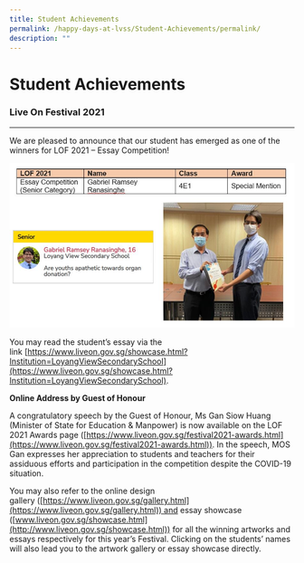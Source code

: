 ```yaml
---
title: Student Achievements
permalink: /happy-days-at-lvss/Student-Achievements/permalink/
description: ""
---
```

Student Achievements
====================

### Live On Festival 2021
---------------------

We are pleased to announce that our student has emerged as one of the winners for LOF 2021 – Essay Competition!

![](/images/LOF%202021.jpeg)

You may read the student’s essay via the link [https://www.liveon.gov.sg/showcase.html?Institution=LoyangViewSecondarySchool](https://www.liveon.gov.sg/showcase.html?Institution=LoyangViewSecondarySchool).

**Online Address by Guest of Honour**

A congratulatory speech by the Guest of Honour, Ms Gan Siow Huang (Minister of State for Education & Manpower) is now available on the LOF 2021 Awards page ([https://www.liveon.gov.sg/festival2021-awards.html](https://www.liveon.gov.sg/festival2021-awards.html)). In the speech, MOS Gan expresses her appreciation to students and teachers for their assiduous efforts and participation in the competition despite the COVID-19 situation.

You may also refer to the online design gallery ([https://www.liveon.gov.sg/gallery.html](https://www.liveon.gov.sg/gallery.html)) and essay showcase ([www.liveon.gov.sg/showcase.html](http://www.liveon.gov.sg/showcase.html)) for all the winning artworks and essays respectively for this year’s Festival. Clicking on the students’ names will also lead you to the artwork gallery or essay showcase directly.
